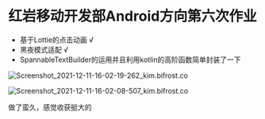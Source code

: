 # 红岩移动开发部Android方向第六次作业

- 基于Lottie的点击动画 √
- 黑夜模式适配 √
- SpannableTextBuilder的运用并且利用kotlin的高阶函数简单封装了一下

![Screenshot_2021-12-11-16-02-19-262_kim.bifrost.co](https://gitee.com/coldrain-moro/images_bed/raw/master/images/Screenshot_2021-12-11-16-02-19-262_kim.bifrost.co.jpg)

![Screenshot_2021-12-11-16-02-08-507_kim.bifrost.co](https://gitee.com/coldrain-moro/images_bed/raw/master/images/Screenshot_2021-12-11-16-02-08-507_kim.bifrost.co.jpg)



做了蛮久，感觉收获挺大的

